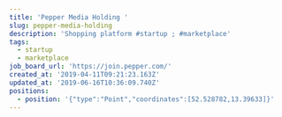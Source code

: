 ```yaml
---
title: 'Pepper Media Holding '
slug: pepper-media-holding
description: 'Shopping platform #startup ; #marketplace'
tags:
  - startup
  - marketplace
job_board_url: 'https://join.pepper.com/'
created_at: '2019-04-11T09:21:23.163Z'
updated_at: '2019-06-16T10:36:09.740Z'
positions:
  - position: '{"type":"Point","coordinates":[52.528782,13.39633]}'
---
```


